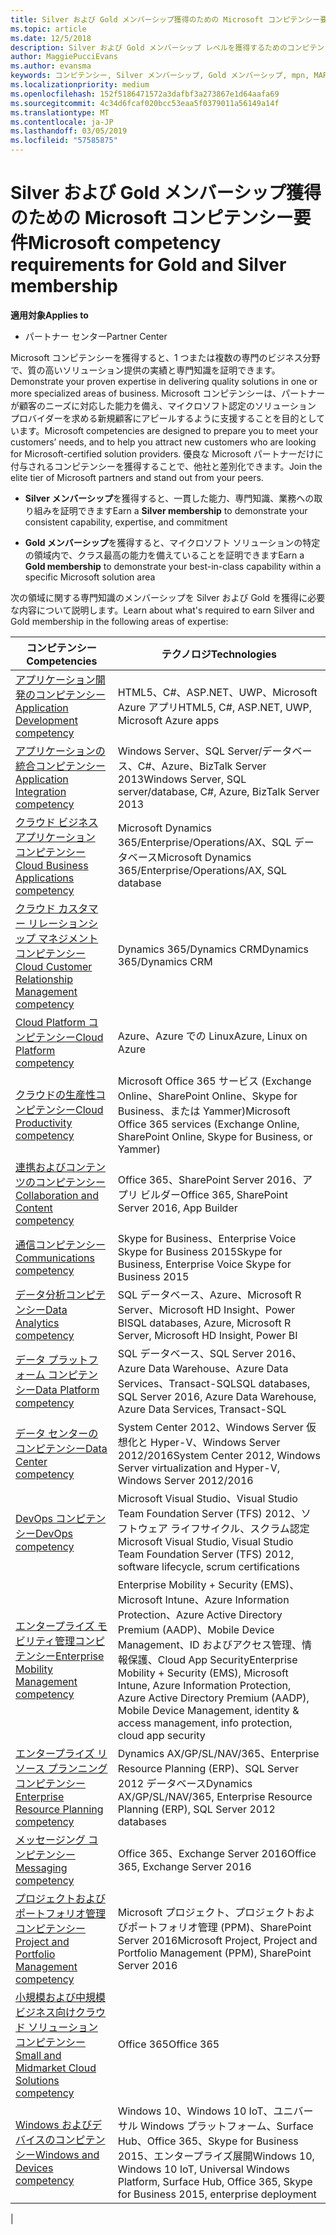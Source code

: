 ```yaml
---
title: Silver および Gold メンバーシップ獲得のための Microsoft コンピテンシー要件について | パートナー センター
ms.topic: article
ms.date: 12/5/2018
description: Silver および Gold メンバーシップ レベルを獲得するためのコンピテンシー要件について説明します。
author: MaggiePucciEvans
ms.author: evansma
keywords: コンピテンシー, Silver メンバーシップ, Gold メンバーシップ, mpn, MAPS, 能力, Microsoft Partner Network, ネットワーク メンバーップ
ms.localizationpriority: medium
ms.openlocfilehash: 152f5186471572a3dafbf3a273867e1d64aafa69
ms.sourcegitcommit: 4c34d6fcaf020bcc53eaa5f0379011a56149a14f
ms.translationtype: MT
ms.contentlocale: ja-JP
ms.lasthandoff: 03/05/2019
ms.locfileid: "57585875"
---
```

# <a name="microsoft-competency-requirements-for-gold-and-silver-membership"></a><span data-ttu-id="01433-104">Silver および Gold メンバーシップ獲得のための Microsoft コンピテンシー要件</span><span class="sxs-lookup"><span data-stu-id="01433-104">Microsoft competency requirements for Gold and Silver membership</span></span>

<span data-ttu-id="01433-105">**適用対象**</span><span class="sxs-lookup"><span data-stu-id="01433-105">**Applies to**</span></span>

- <span data-ttu-id="01433-106">パートナー センター</span><span class="sxs-lookup"><span data-stu-id="01433-106">Partner Center</span></span>

<span data-ttu-id="01433-107">Microsoft コンピテンシーを獲得すると、1 つまたは複数の専門のビジネス分野で、質の高いソリューション提供の実績と専門知識を証明できます。</span><span class="sxs-lookup"><span data-stu-id="01433-107">Demonstrate your proven expertise in delivering quality solutions in one or more specialized areas of business.</span></span> <span data-ttu-id="01433-108">Microsoft コンピテンシーは、パートナーが顧客のニーズに対応した能力を備え、マイクロソフト認定のソリューション プロバイダーを求める新規顧客にアピールするように支援することを目的としています。</span><span class="sxs-lookup"><span data-stu-id="01433-108">Microsoft competencies are designed to prepare you to meet your customers’ needs, and to help you attract new customers who are looking for Microsoft-certified solution providers.</span></span> <span data-ttu-id="01433-109">優良な Microsoft パートナーだけに付与されるコンピテンシーを獲得することで、他社と差別化できます。</span><span class="sxs-lookup"><span data-stu-id="01433-109">Join the elite tier of Microsoft partners and stand out from your peers.</span></span>

- <span data-ttu-id="01433-110">**Silver メンバーシップ**を獲得すると、一貫した能力、専門知識、業務への取り組みを証明できます</span><span class="sxs-lookup"><span data-stu-id="01433-110">Earn a **Silver membership** to demonstrate your consistent capability, expertise, and commitment</span></span>

- <span data-ttu-id="01433-111">**Gold メンバーシップ**を獲得すると、マイクロソフト ソリューションの特定の領域内で、クラス最高の能力を備えていることを証明できます</span><span class="sxs-lookup"><span data-stu-id="01433-111">Earn a **Gold membership** to demonstrate your best-in-class capability within a specific Microsoft solution area</span></span>

<span data-ttu-id="01433-112">次の領域に関する専門知識のメンバーシップを Silver および Gold を獲得に必要な内容について説明します。</span><span class="sxs-lookup"><span data-stu-id="01433-112">Learn about what's required to earn Silver and Gold membership in the following areas of expertise:</span></span>

<!-- Removed the ISV competency row as per Sarah Hodge on 12/5/18 

[ISV competency](https://partner.microsoft.com/en-us/membership/isv-competency)| Azure, SQL Server 2016,  Dynamics 365, Office 365, Windows Server 2019, System Center 2016|

-->

| <span data-ttu-id="01433-113">コンピテンシー</span><span class="sxs-lookup"><span data-stu-id="01433-113">Competencies</span></span>  | <span data-ttu-id="01433-114">テクノロジ</span><span class="sxs-lookup"><span data-stu-id="01433-114">Technologies</span></span> |
|   ------------------   |   -------   |
| [<span data-ttu-id="01433-115">アプリケーション開発のコンピテンシー</span><span class="sxs-lookup"><span data-stu-id="01433-115">Application Development competency</span></span>](https://partner.microsoft.com/membership/application-development-competency) | <span data-ttu-id="01433-116">HTML5、C#、ASP.NET、UWP、Microsoft Azure アプリ</span><span class="sxs-lookup"><span data-stu-id="01433-116">HTML5, C#, ASP.NET, UWP, Microsoft Azure apps</span></span> |
| [<span data-ttu-id="01433-117">アプリケーションの統合コンピテンシー</span><span class="sxs-lookup"><span data-stu-id="01433-117">Application Integration competency</span></span>](https://partner.microsoft.com/membership/application-integration-competency) | <span data-ttu-id="01433-118">Windows Server、SQL Server/データベース、C#、Azure、BizTalk Server 2013</span><span class="sxs-lookup"><span data-stu-id="01433-118">Windows Server, SQL server/database, C#, Azure, BizTalk Server 2013</span></span>|
| [<span data-ttu-id="01433-119">クラウド ビジネス アプリケーション コンピテンシー</span><span class="sxs-lookup"><span data-stu-id="01433-119">Cloud Business Applications competency</span></span>](https://partner.microsoft.com/membership/cloud-business-applications-competency)| <span data-ttu-id="01433-120">Microsoft Dynamics 365/Enterprise/Operations/AX、SQL データベース</span><span class="sxs-lookup"><span data-stu-id="01433-120">Microsoft Dynamics 365/Enterprise/Operations/AX, SQL database</span></span> |
| [<span data-ttu-id="01433-121">クラウド カスタマー リレーションシップ マネジメント コンピテンシー</span><span class="sxs-lookup"><span data-stu-id="01433-121">Cloud Customer Relationship Management competency</span></span>](https://partner.microsoft.com/membership/cloud-customer-relationship-management-competency)| <span data-ttu-id="01433-122">Dynamics 365/Dynamics CRM</span><span class="sxs-lookup"><span data-stu-id="01433-122">Dynamics 365/Dynamics CRM</span></span> |
| [<span data-ttu-id="01433-123">Cloud Platform コンピテンシー</span><span class="sxs-lookup"><span data-stu-id="01433-123">Cloud Platform competency</span></span>](https://partner.microsoft.com/membership/cloud-platform-competency)| <span data-ttu-id="01433-124">Azure、Azure での Linux</span><span class="sxs-lookup"><span data-stu-id="01433-124">Azure, Linux on Azure</span></span> |
| [<span data-ttu-id="01433-125">クラウドの生産性コンピテンシー</span><span class="sxs-lookup"><span data-stu-id="01433-125">Cloud Productivity competency</span></span>](https://partner.microsoft.com/membership/cloud-productivity-competency)| <span data-ttu-id="01433-126">Microsoft Office 365 サービス (Exchange Online、SharePoint Online、Skype for Business、または Yammer)</span><span class="sxs-lookup"><span data-stu-id="01433-126">Microsoft Office 365 services (Exchange Online, SharePoint Online, Skype for Business, or Yammer)</span></span>|
| [<span data-ttu-id="01433-127">連携およびコンテンツのコンピテンシー</span><span class="sxs-lookup"><span data-stu-id="01433-127">Collaboration and Content competency</span></span>](https://partner.microsoft.com/membership/collaboration-and-content-competency)| <span data-ttu-id="01433-128">Office 365、SharePoint Server 2016、アプリ ビルダー</span><span class="sxs-lookup"><span data-stu-id="01433-128">Office 365, SharePoint Server 2016, App Builder</span></span> |
| [<span data-ttu-id="01433-129">通信コンピテンシー</span><span class="sxs-lookup"><span data-stu-id="01433-129">Communications competency</span></span>](https://partner.microsoft.com/membership/communications-competency)| <span data-ttu-id="01433-130">Skype for Business、Enterprise Voice Skype for Business 2015</span><span class="sxs-lookup"><span data-stu-id="01433-130">Skype for Business, Enterprise Voice Skype for Business 2015</span></span> |
| [<span data-ttu-id="01433-131">データ分析コンピテンシー</span><span class="sxs-lookup"><span data-stu-id="01433-131">Data Analytics competency</span></span>](https://partner.microsoft.com/membership/data-analytics-competency)| <span data-ttu-id="01433-132">SQL データベース、Azure、Microsoft R Server、Microsoft HD Insight、Power BI</span><span class="sxs-lookup"><span data-stu-id="01433-132">SQL databases, Azure, Microsoft R Server, Microsoft HD Insight, Power BI</span></span> |
| [<span data-ttu-id="01433-133">データ プラットフォーム コンピテンシー</span><span class="sxs-lookup"><span data-stu-id="01433-133">Data Platform competency</span></span>](https://partner.microsoft.com/membership/data-platform-competency)| <span data-ttu-id="01433-134">SQL データベース、SQL Server 2016、Azure Data Warehouse、Azure Data Services、Transact-SQL</span><span class="sxs-lookup"><span data-stu-id="01433-134">SQL databases, SQL Server 2016, Azure Data Warehouse, Azure Data Services, Transact-SQL</span></span> |
| [<span data-ttu-id="01433-135">データ センターのコンピテンシー</span><span class="sxs-lookup"><span data-stu-id="01433-135">Data Center competency</span></span>](https://partner.microsoft.com/membership/datacenter-competency)| <span data-ttu-id="01433-136">System Center 2012、Windows Server 仮想化と Hyper-V、Windows Server 2012/2016</span><span class="sxs-lookup"><span data-stu-id="01433-136">System Center 2012, Windows Server virtualization and Hyper-V, Windows Server 2012/2016</span></span> |
| [<span data-ttu-id="01433-137">DevOps コンピテンシー</span><span class="sxs-lookup"><span data-stu-id="01433-137">DevOps competency</span></span>](https://partner.microsoft.com/membership/devops-competency)| <span data-ttu-id="01433-138">Microsoft Visual Studio、Visual Studio Team Foundation Server (TFS) 2012、ソフトウェア ライフサイクル、スクラム認定</span><span class="sxs-lookup"><span data-stu-id="01433-138">Microsoft Visual Studio, Visual Studio Team Foundation Server (TFS) 2012, software lifecycle, scrum certifications</span></span> |
| [<span data-ttu-id="01433-139">エンタープライズ モビリティ管理コンピテンシー</span><span class="sxs-lookup"><span data-stu-id="01433-139">Enterprise Mobility Management competency</span></span>](https://partner.microsoft.com/membership/enterprise-mobility-management-competency)| <span data-ttu-id="01433-140">Enterprise Mobility + Security (EMS)、Microsoft Intune、Azure Information Protection、Azure Active Directory Premium (AADP)、Mobile Device Management、ID およびアクセス管理、情報保護、Cloud App Security</span><span class="sxs-lookup"><span data-stu-id="01433-140">Enterprise Mobility + Security (EMS), Microsoft Intune, Azure Information Protection, Azure Active Directory Premium (AADP), Mobile Device Management, identity & access management, info protection, cloud app security</span></span> |
| [<span data-ttu-id="01433-141">エンタープライズ リソース プランニング コンピテンシー</span><span class="sxs-lookup"><span data-stu-id="01433-141">Enterprise Resource Planning competency</span></span>](https://partner.microsoft.com/membership/enterprise-resource-planning-competency)| <span data-ttu-id="01433-142">Dynamics AX/GP/SL/NAV/365、Enterprise Resource Planning (ERP)、SQL Server 2012 データベース</span><span class="sxs-lookup"><span data-stu-id="01433-142">Dynamics AX/GP/SL/NAV/365, Enterprise Resource Planning (ERP), SQL Server 2012 databases</span></span>  |
| [<span data-ttu-id="01433-143">メッセージング コンピテンシー</span><span class="sxs-lookup"><span data-stu-id="01433-143">Messaging competency</span></span>](https://partner.microsoft.com/membership/messaging-competency)| <span data-ttu-id="01433-144">Office 365、Exchange Server 2016</span><span class="sxs-lookup"><span data-stu-id="01433-144">Office 365, Exchange Server 2016</span></span> |
| [<span data-ttu-id="01433-145">プロジェクトおよびポートフォリオ管理コンピテンシー</span><span class="sxs-lookup"><span data-stu-id="01433-145">Project and Portfolio Management competency</span></span>](https://partner.microsoft.com/membership/project-portfolio-management-competency)| <span data-ttu-id="01433-146">Microsoft プロジェクト、プロジェクトおよびポートフォリオ管理 (PPM)、SharePoint Server 2016</span><span class="sxs-lookup"><span data-stu-id="01433-146">Microsoft Project, Project and Portfolio Management (PPM), SharePoint Server 2016</span></span>|
| [<span data-ttu-id="01433-147">小規模および中規模ビジネス向けクラウド ソリューション コンピテンシー</span><span class="sxs-lookup"><span data-stu-id="01433-147">Small and Midmarket Cloud Solutions competency</span></span>](https://partner.microsoft.com/membership/small-midmarket-cloud-solutions-competency)| <span data-ttu-id="01433-148">Office 365</span><span class="sxs-lookup"><span data-stu-id="01433-148">Office 365</span></span> |
| [<span data-ttu-id="01433-149">Windows およびデバイスのコンピテンシー</span><span class="sxs-lookup"><span data-stu-id="01433-149">Windows and Devices competency</span></span>](https://partner.microsoft.com/membership/windows-and-devices-competency)| <span data-ttu-id="01433-150">Windows 10、Windows 10 IoT、ユニバーサル Windows プラットフォーム、Surface Hub、Office 365、Skype for Business 2015、エンタープライズ展開</span><span class="sxs-lookup"><span data-stu-id="01433-150">Windows 10, Windows 10 IoT, Universal Windows Platform, Surface Hub, Office 365, Skype for Business 2015, enterprise deployment</span></span> |
|